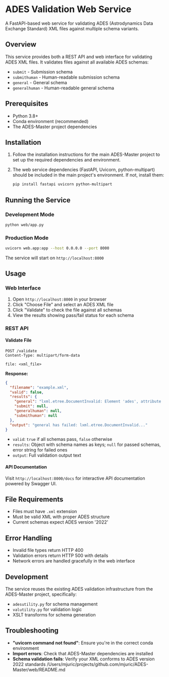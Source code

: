 # ADES Validation Web Service

A FastAPI-based web service for validating ADES (Astrodynamics Data Exchange Standard) XML files against multiple schema variants.

## Overview

This service provides both a REST API and web interface for validating ADES XML files. It validates files against all available ADES schemas:
- `submit` - Submission schema
- `submithuman` - Human-readable submission schema
- `general` - General schema
- `generalhuman` - Human-readable general schema

## Prerequisites

- Python 3.8+
- Conda environment (recommended)
- The ADES-Master project dependencies

## Installation

1. Follow the installation instructions for the main ADES-Master project to set up the required dependencies and environment.

2. The web service dependencies (FastAPI, Uvicorn, python-multipart) should be included in the main project's environment. If not, install them:
   ```bash
   pip install fastapi uvicorn python-multipart
   ```

## Running the Service

### Development Mode
```bash
python web/app.py
```

### Production Mode
```bash
uvicorn web.app:app --host 0.0.0.0 --port 8000
```

The service will start on `http://localhost:8000`

## Usage

### Web Interface

1. Open `http://localhost:8000` in your browser
2. Click "Choose File" and select an ADES XML file
3. Click "Validate" to check the file against all schemas
4. View the results showing pass/fail status for each schema

### REST API

#### Validate File
```http
POST /validate
Content-Type: multipart/form-data

file: <xml_file>
```

**Response:**
```json
{
  "filename": "example.xml",
  "valid": false,
  "results": {
    "general": "lxml.etree.DocumentInvalid: Element 'ades', attribute 'version': [facet 'enumeration'] The value '2017' is not an element of the set {'2022'}.",
    "submit": null,
    "generalhuman": null,
    "submithuman": null
  },
  "output": "general has failed: lxml.etree.DocumentInvalid..."
}
```

- `valid`: `true` if all schemas pass, `false` otherwise
- `results`: Object with schema names as keys; `null` for passed schemas, error string for failed ones
- `output`: Full validation output text

#### API Documentation

Visit `http://localhost:8000/docs` for interactive API documentation powered by Swagger UI.

## File Requirements

- Files must have `.xml` extension
- Must be valid XML with proper ADES structure
- Current schemas expect ADES version '2022'

## Error Handling

- Invalid file types return HTTP 400
- Validation errors return HTTP 500 with details
- Network errors are handled gracefully in the web interface

## Development

The service reuses the existing ADES validation infrastructure from the ADES-Master project, specifically:
- `adesutility.py` for schema management
- `valutility.py` for validation logic
- XSLT transforms for schema generation

## Troubleshooting

- **"uvicorn command not found"**: Ensure you're in the correct conda environment
- **Import errors**: Check that ADES-Master dependencies are installed
- **Schema validation fails**: Verify your XML conforms to ADES version 2022 standards</content>
<parameter name="filePath">/Users/mjuric/projects/github.com/mjuric/ADES-Master/web/README.md